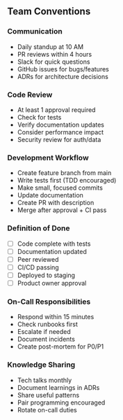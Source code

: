 ## Team Conventions

### Communication
- Daily standup at 10 AM
- PR reviews within 4 hours
- Slack for quick questions
- GitHub issues for bugs/features
- ADRs for architecture decisions

### Code Review
- At least 1 approval required
- Check for tests
- Verify documentation updates
- Consider performance impact
- Security review for auth/data

### Development Workflow
- Create feature branch from main
- Write tests first (TDD encouraged)
- Make small, focused commits
- Update documentation
- Create PR with description
- Merge after approval + CI pass

### Definition of Done
- [ ] Code complete with tests
- [ ] Documentation updated
- [ ] Peer reviewed
- [ ] CI/CD passing
- [ ] Deployed to staging
- [ ] Product owner approval

### On-Call Responsibilities
- Respond within 15 minutes
- Check runbooks first
- Escalate if needed
- Document incidents
- Create post-mortem for P0/P1

### Knowledge Sharing
- Tech talks monthly
- Document learnings in ADRs
- Share useful patterns
- Pair programming encouraged
- Rotate on-call duties